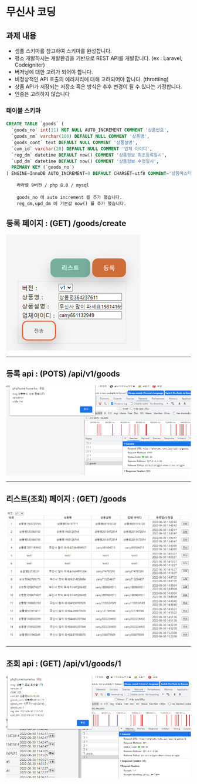 # 무신사 코딩
## 과제 내용
 - 셈플 스키마를 참고하여 스키마를 완성합니다.
 - 평소 개발하시는 개발환경을 기반으로 REST API를 개발합니다. (ex : Laravel, Codeigniter)
 - 버저닝에 대한 고려가 되어야 합니다.
 - 비정상적인 API 호출의 에러처리에 대해 고려되어야 합니다. (throttling)
 - 상품 API가 저장되는 저장소 혹은 방식은 추후 변경이 될 수 있다는 가정합니다.
 - 인증은 고려하지 않습니다

### 테이블 스키마
```sql
CREATE TABLE `goods` (
  `goods_no` int(11) NOT NULL AUTO_INCREMENT COMMENT '상품번호',
  `goods_nm` varchar(100) DEFAULT NULL COMMENT '상품명',
  `goods_cont` text DEFAULT NULL COMMENT '상품설명',
  `com_id` varchar(20) DEFAULT NULL COMMENT '업체 아이디',
  `reg_dm` datetime DEFAULT now() COMMENT '상품정보 최초등록일시',
  `upd_dm` datetime DEFAULT now() COMMENT '상품정보 수정일시',
  PRIMARY KEY (`goods_no`)
) ENGINE=InnoDB AUTO_INCREMENT=0 DEFAULT CHARSET=utf8 COMMENT='상품마스터'
```
```
    라라벨 9버전 / php 8.0 / mysql
    
    goods_no 에 auto increment 를 추가 했습니다.
    reg_dm,upd_dm 에 기본값 now() 를 추가 했습니다.
```

## 등록 페이지 : (GET) /goods/create
![img_2.png](img_2.png)
<hr>

## 등록 api : (POTS) /api/v1/goods
![img_3.png](img_3.png)
<hr>

## 리스트(조회) 페이지 : (GET) /goods
![img_1.png](img_1.png)
<hr>

## 조회 api : (GET) /api/v1/goods/1
![img_4.png](img_4.png)


